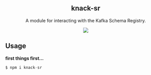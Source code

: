 <h2 align="center">
  knack-sr
</h2>

<p align="center">
  A module for interacting with the Kafka Schema Registry.
</p>

<p align="center">
  <a href="https://github.com/xojs/xo"><img src="https://img.shields.io/badge/code_style-XO-5ed9c7.svg"></a>
</p>

## Usage

<b>first things first...</b>

```js
$ npm i knack-sr
```
